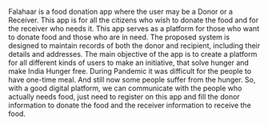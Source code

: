 Falahaar is a food donation app where the user may be a Donor or a Receiver. This app is for all the citizens who wish to donate the food and for the receiver who needs it. This app serves as a platform for those who want to donate food and those who are in need. The proposed system is designed to maintain records of both the donor and recipient, including their details and addresses. The main objective of the app is to create a platform for all different kinds of users to make an initiative, that solve hunger and make India Hunger free.
During Pandemic it was difficult for the people to have one-time meal. And still now some people suffer from the hunger. So, with a good digital platform, we can communicate with the people who actually needs food, just need to register on this app and fill the donor information to donate the food and the receiver information to receive the food.

